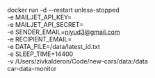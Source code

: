 docker run -d --restart unless-stopped \
           -e MAILJET_API_KEY=<key> \
           -e MAILJET_API_SECRET=<secret> \
           -e SENDER_EMAIL=niyud3@gmail.com \
           -e RECIPIENT_EMAIL=<email> \
           -e DATA_FILE=/data/latest_id.txt \
           -e SLEEP_TIME=14400 \
           -v /Users/zivkalderon/Code/new-cars/data:/data \
           car-data-monitor